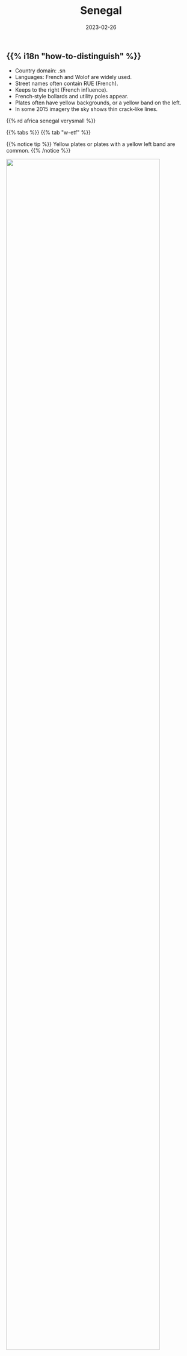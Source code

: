 ﻿---
title: "Senegal"
date: 2023-02-26
lastmod: 2023-07-01
weight: 2
draft: false
keywords: [""]
sections: [""]
bg: "bg/city.jpg"
flag: "SN.svg"
no_detaile_info: true
jetro_detail: true
plonkit: true
is_has_distinctive_googlecar: true
sc_title: "Commonly Confused Regions"
sc: [
    ["../namibia/", "Namibia"],
    ["../kenya/", "Kenya"],
    ["../nigeria/", "Nigeria"],
]
---

<div class="main-desciption country-description">
    <h2 class="section-title">{{% i18n "how-to-distinguish" %}}</h2>
    <ul class="rule-list">
        <li>Country domain: <span class="quiz">.sn</span></li>
        <li>Languages: <span class="quiz">French</span> and Wolof are widely used.</li>
        <li>Street names often contain <span class="quiz">RUE</span> (French).</li>
        <li>Keeps to the <span class="quiz">right</span> (French influence).</li>
        <li>French‑style <span class="quiz">bollards</span> and utility poles appear.</li>
        <li>Plates often have <span class="quiz">yellow</span> backgrounds, or a yellow band on the left.</li>
        <li class="no-evidence">In some 2015 imagery the sky shows thin <span class="quiz">crack‑like lines</span>.</li>
    </ul>
    {{% rd africa senegal verysmall %}}
</div>

{{% tabs %}}
{{% tab "w-etf" %}}

{{% notice tip %}}
Yellow plates or plates with a yellow left band are common.
{{% /notice %}}
<div class="googlemap-if unclickable no-margin">
<img src="/rule/africa/senegal/car.png" width="90%">
</div>

{{% lb 50 %}}
![](/rule/africa/senegal/2023-05-13-14-45-53.png)
{{% /lb %}}

{{% notice tip %}}
French‑style poles and bollards appear; street signs with <span class="quiz">RUE</span> are also found.
{{% /notice %}}
<div class="googlemap-if no-margin">
<img src="/rule/africa/senegal/640px-Panneau_de_la_rue_Joseph-Gomis_à_Dakar.jpg" width="350">
<img src="/rule/africa/senegal/640px-Panneau_de_la_rue_Mohamed_V_à_Dakar.jpg" width="350">
</div>

<div class="googlemap-if no-margin">
<p><a href="https://commons.wikimedia.org/wiki/File:Climat_chimique_%C3%A0_MBORO.jpg#/media/File:Climat_chimique_à_MBORO.jpg"><img src="https://upload.wikimedia.org/wikipedia/commons/0/05/Climat_chimique_%C3%A0_MBORO.jpg" width="700" alt="Climat chimique à MBORO"></a></p>
</div>

{{% notice tip %}}
Thatched roofs appear in suburbs; <span class="quiz">baobab</span> trees are found in savanna zones.
{{% /notice %}}
<div class="googlemap-if no-margin">
<img src="/rule/africa/senegal/960px-A_l'entrée_de_Ndoussoudji.jpg" width="90%">
</div>

<div class="googlemap-if no-margin">
<img src="/rule/africa/senegal/960px-Senegal_011.jpg" width="80%">
</div>

{{% /tab %}}
{{% /tabs %}}
